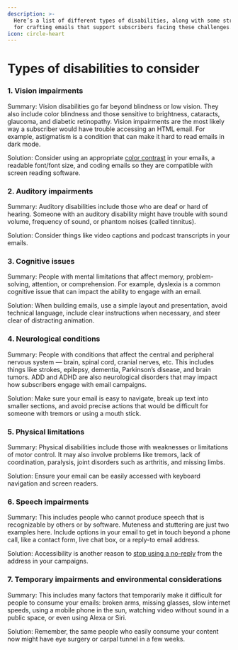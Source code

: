 ```yaml
---
description: >-
  Here’s a list of different types of disabilities, along with some strategies
  for crafting emails that support subscribers facing these challenges.
icon: circle-heart
---
```


# Types of disabilities to consider

### 1. Vision impairments&#x20;

Summary: Vision disabilities go far beyond blindness or low vision. They also include color blindness and those sensitive to brightness, cataracts, glaucoma, and diabetic retinopathy.  Vision impairments are the most likely way a subscriber would have trouble accessing an HTML email. For example, astigmatism is a condition that can make it hard to read emails in dark mode.&#x20;

Solution: Consider using an appropriate [color contrast](https://www.emailonacid.com/blog/article/email-marketing/color-contrast-accessibility-tips/) in your emails, a readable font/font size, and coding emails so they are compatible with screen reading software.

### 2. Auditory impairments

Summary: Auditory disabilities include those who are deaf or hard of hearing. Someone with an auditory disability might have trouble with sound volume, frequency of sound, or phantom noises (called tinnitus).&#x20;

Solution: Consider things like video captions and podcast transcripts in your emails.

### 3. Cognitive issues

Summary: People with mental limitations that affect memory, problem-solving, attention, or comprehension. For example, dyslexia is a common cognitive issue that can impact the ability to engage with an email.

Solution: When building emails, use a simple layout and presentation, avoid technical language, include clear instructions when necessary, and steer clear of distracting animation.

### 4. Neurological conditions

Summary: People with conditions that affect the central and peripheral nervous system — brain, spinal cord, cranial nerves, etc. This includes things like strokes, epilepsy, dementia, Parkinson’s disease, and brain tumors. ADD and ADHD are also neurological disorders that may impact how subscribers engage with email campaigns.

Solution: Make sure your email is easy to navigate, break up text into smaller sections, and avoid precise actions that would be difficult for someone with tremors or using a mouth stick.

### 5. Physical limitations

Summary: Physical disabilities include those with weaknesses or limitations of motor control. It may also involve problems like tremors, lack of coordination, paralysis, joint disorders such as arthritis, and missing limbs.

Solution: Ensure your email can be easily accessed with keyboard navigation and screen readers.

### 6. Speech impairments

Summary: This includes people who cannot produce speech that is recognizable by others or by software. Muteness and stuttering are just two examples here. Include options in your email to get in touch beyond a phone call, like a contact form, live chat box, or a reply-to email address.

Solution: Accessibility is another reason to [stop using a no-reply](https://www.mailjet.com/blog/deliverability/noreply-email-address/) from the address in your campaigns.

### 7. Temporary impairments and environmental considerations

Summary: This includes many factors that temporarily make it difficult for people to consume your emails: broken arms, missing glasses, slow internet speeds, using a mobile phone in the sun, watching video without sound in a public space, or even using Alexa or Siri.

Solution: Remember, the same people who easily consume your content now might have eye surgery or carpal tunnel in a few weeks.
